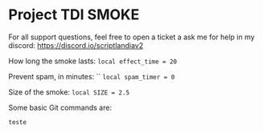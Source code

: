 # Project TDI SMOKE
For all support questions, feel free to open a ticket a ask me for help in my discord: https://discord.io/scriptlandiav2

How long the smoke lasts:
`local effect_time = 20`

Prevent spam, in minutes:
``
`local spam_timer = 0`

Size of the smoke:
`local SIZE = 2.5`

Some basic Git commands are:
```
teste
```
